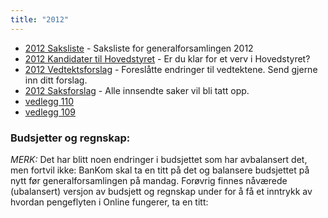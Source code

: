 ```yaml
---
title: "2012"
---
```


* [2012 Saksliste](/generalforsamlingen/2012/saksliste) - Saksliste for generalforsamlingen 2012
* [2012 Kandidater til Hovedstyret](/generalforsamlingen/2012/valg) - Er du klar for et verv i Hovedstyret?
* [2012 Vedtektsforslag](/generalforsamlingen/2012/vedtektsforslag) - Foreslåtte endringer til vedtektene. Send gjerne inn ditt forslag.
* [2012 Saksforslag](/generalforsamlingen/2012/saksforslag) - Alle innsendte saker vil bli tatt opp.
* [vedlegg 110](/attachments/110-Underskrevet%20referat%20fra%20Generalforsamlingen%202012.PDF)
* [vedlegg 109](/attachments/109-Alle%20budsjett%2012-13.xlsx)

### Budsjetter og regnskap:

*MERK:* Det har blitt noen endringer i budsjettet som har avbalansert det, men fortvil ikke: BanKom skal ta en titt på det og balansere budsjettet på nytt før generalforsamlingen på mandag. Forøvrig finnes nåværede (ubalansert) versjon av budsjett og regnskap under for å få et inntrykk av hvordan pengeflyten i Online fungerer, ta en titt: